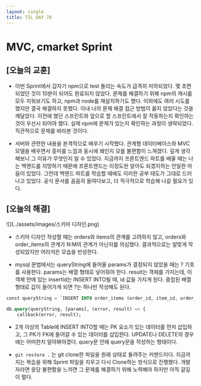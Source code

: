 ```yaml
---
layout: single
title: TIL DAY 78
---
```

# MVC, cmarket Sprint

## [오늘의 교훈]

- 이번 Sprint에서 갑자기 npm으로 test 돌리는 속도가 급격히 저하되었다. 몇 초면 되었던 것이 10분이 되어도 완료되지 않았다. 문제를 해결하기 위해 npm의 캐시를 모두 지워보기도 하고, npm과 node를 재설치하기도 했다. 이외에도 여러 시도를 했지만 결국 해결하지 못했다. 이내 나의 문제 해결 접근 방법이 옳지 않았다는 것을 깨달았다. 이전에 했던 스프린트와 앞으로 할 스프린트에서 잘 작동하는지 확인하는 것이 우선시 되어야 했다. 실제 npm에 문제가 있는지 확인하는 과정이 생략되었다. 직관적으로 문제를 바라본 것이다.

- 서버와 관련한 내용을 본격적으로 배우기 시작했다. 관계형 데이터베이스와 MVC 모델을 배우면서 흥미를 느낌과 동시에 왜인지 모를 불편함이 느껴졌다. 깊게 생각해보니 그 이유가 무엇인지 알 수 있었다. 지금까지 프론트엔드 파트를 배울 때는 나는 백엔드를 지망하기 때문에 프론트엔드는 이정도만 알아도 되겠지하는 안일한 마음이 있었다. 그런데 백엔드 파트를 학습할 때에도 이러한 공부 태도가 그대로 드러나고 있었다. 공식 문서를 꼼꼼히 들여다보고, 더 적극적으로 학습해 나갈 필요가 있다.

## [오늘의 해결]
![](../assets/images/스키마 디자인.png)
- 스키마 디자인 작성할 때는 orders와 items의 관계를 고려하지 않고, orders와 order_items의 관계가 N:M의 관계가 아닌지를 의심했다. 결과적으로는 알맞게 작성되었지만 어리석은 모습을 반성한다.

- mysql 문법에서는 queryString에 들어올 params가 결정되지 않았을 때는 ? 기호를 사용한다. params는 배열 형태로 넣어줘야 한다. result는 객체를 가지는데, 이 객체 안에 있는 insertId는 INSERT INTO될 때, id 값을 가지게 된다. 중첩된 배열 형태로 값이 들어가게 되면 ?는 하나만 작성해도 된다.

```sql
const queryString = `INSERT INTO order_items (order_id, item_id, order_quantity) VALUE ?`;

db.query(queryString, [params], (error, result) => {
	callback(error, result);
```

- 2개 이상의 Table에 INSERT INTO할 때는 PK 요소가 있는 데이터를 먼저 삽입하고, 그 PK가 FK에 들어갈 수 있는 데이터를 삽입한다. UPDATE나 DELETE의 경우에는 어떠한지 알아봐야겠다. query문 안에 query문을 작성하는 형태이다.

- `git restore .` 는 git clone한 파일을 원래 상태로 돌려주는 커맨드이다. 지금까지는 복습을 위해 Sprint 파일을 지우고 다시 Clone하는 방식으로 진행했다. 개발자라면 응당 불편함을 느끼면 그 문제를 해결하기 위해 노력해야 하지만 아직 갈길이 멀다.
